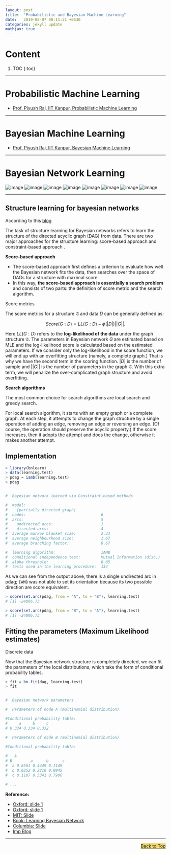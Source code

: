 ```yaml
---
layout: post
title:  "Probabilistic and Bayesian Machine Learning"
date:   2019-08-07 00:11:31 +0530
categories: jekyll update
mathjax: true
---
```


# Content

1. TOC
{:toc}
---

# Probabilistic Machine Learning

- [Prof. Piyush Rai, IIT Kanpur, Probabilistic Machine Learning](https://www.cse.iitk.ac.in/users/piyush/courses/pml_winter16/PML.html)

---

# Bayesian Machine Learning

- [Prof. Piyush Rai, IIT Kanpur, Bayesian Machine Learning](https://www.cse.iitk.ac.in/users/piyush/courses/bml_winter17/bayesian_ml.html)

----

# Bayesian Network Learning

![image](/assets/images/image_02_bnlearn_1.png)
![image](/assets/images/image_02_bnlearn_2.png)
![image](/assets/images/image_02_bnlearn_2_1.png)
![image](/assets/images/image_02_bnlearn_3.png)
![image](/assets/images/image_02_bnlearn_4.png)
![image](/assets/images/image_02_bnlearn_4_1.png)
![image](/assets/images/image_02_bnlearn_5.png)
![image](/assets/images/image_02_bnlearn_6.png)

----

## Structure learning for bayesian networks

According to this [blog](https://ermongroup.github.io/cs228-notes/learning/structure/)


The task of structure learning for Bayesian networks refers to learn the structure of the directed acyclic graph (DAG) from data. There are two major approaches for the structure learning: score-based approach and constraint-based approach .

**Score-based approach**

- The score-based approach first defines a criterion to evaluate how well the Bayesian network fits the data, then searches over the space of DAGs for a structure with maximal score.
- In this way, **the score-based approach is essentially a search problem** and consists of two parts: the definition of score metric and the search algorithm.

Score metrics

The score metrics for a structure $\mathcal{G}$ and data $D$ can be generally defined as:

$$
Score(G:D)= LL(G:D) - \phi(\vert D \vert) \vert \vert G \vert \vert.
$$

Here $LL(G:D)$ refers to the **log-likelihood of the data** under the graph structure $\mathcal{G}$. The parameters in Bayesian network $G$ are estimated based on MLE and the log-likelihood score is calculated based on the estimated parameters. If we consider only the log-likelihood in the score function, we will end up with an overfitting structure (namely, a complete graph.) That is why we have the second term in the scoring function. $\vert D \vert$ is the number of sample and $\vert \vert G \vert \vert$ is the number of parameters in the graph $\mathcal{G}$. With this extra term, we will penalize the over-complicated graph structure and avoid overfitting. 


**Search algorithms**

The most common choice for search algorithms are local search and greedy search.

For local search algorithm, it starts with an empty graph or a complete graph. At each step, it attempts to change the graph structure by a single operation of adding an edge, removing an edge or reversing an edge. (Of course, the operation should preserve the acyclic property.) If the score increases, then it adopts the attempt and does the change, otherwise it makes another attempt.

## Implementation

```r
> library(bnlearn)
> data(learning.test)
> pdag = iamb(learning.test)
> pdag


#  Bayesian network learned via Constraint-based methods

#  model:
#    [partially directed graph]
#  nodes:                                 6 
#  arcs:                                  5 
#    undirected arcs:                     1 
#    directed arcs:                       4 
#  average markov blanket size:           2.33 
#  average neighbourhood size:            1.67 
#  average branching factor:              0.67 

#  learning algorithm:                    IAMB 
#  conditional independence test:         Mutual Information (disc.) 
#  alpha threshold:                       0.05 
#  tests used in the learning procedure:  134

```

As we can see from the output above, there is a single undirected arc in pdag; `IAMB` was not able to set its orientation because its two possible direction are score equivalent.


```r
> score(set.arc(pdag, from = "A", to = "B"), learning.test)
# [1] -24006.73

> score(set.arc(pdag, from = "B", to = "A"), learning.test)
# [1] -24006.73
```

## Fitting the parameters (Maximum Likelihood estimates)

Discrete data

Now that the Bayesian network structure is completely directed, we can fit the parameters of the local distributions, which take the form of conditional probability tables.

```r
> fit = bn.fit(dag, learning.test)
> fit


#  Bayesian network parameters

#  Parameters of node A (multinomial distribution)

#Conditional probability table:
#     a     b     c 
# 0.334 0.334 0.332 

#  Parameters of node B (multinomial distribution)

#Conditional probability table:
 
#   A
# B        a      b      c
#  a 0.8561 0.4449 0.1149
#  b 0.0252 0.2210 0.0945
#  c 0.1187 0.3341 0.7906

# ...
```

**Reference:**

- [Oxford: slide 1](https://www.bnlearn.com/about/slides/slides-aist17.pdf)
- [Oxford: slide 1](https://www.bnlearn.com/about/teaching/slides-bnshort.pdf)
- [MIT: Slide](https://ocw.mit.edu/courses/health-sciences-and-technology/hst-951j-medical-decision-support-spring-2003/lecture-notes/lecture6.pdf)
- [Book: Learning Bayesian Network](http://www.cs.technion.ac.il/~dang/books/Learning%20Bayesian%20Networks(Neapolitan,%20Richard).pdf)
- [Columbia: Slide](https://www.ee.columbia.edu/~vittorio/Lecture12.pdf)
- [Imp Blog](https://ermongroup.github.io/cs228-notes/learning/structure/)
----

<a href="#Top" style="color:#023628;background-color: #f7d06a;float: right;">Back to Top</a>

